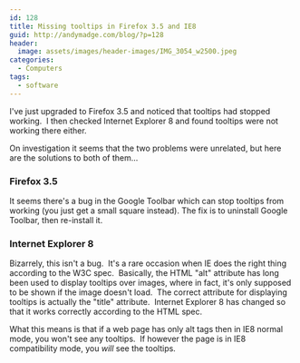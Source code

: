 ```yaml
---
id: 128
title: Missing tooltips in Firefox 3.5 and IE8
guid: http://andymadge.com/blog/?p=128
header:
  image: assets/images/header-images/IMG_3054_w2500.jpeg
categories:
  - Computers
tags:
  - software
---
```

I've just upgraded to Firefox 3.5 and noticed that tooltips had stopped working.  I then checked Internet Explorer 8 and found tooltips were not working there either.

On investigation it seems that the two problems were unrelated, but here are the solutions to both of them...<!--more-->

### Firefox 3.5

It seems there's a bug in the Google Toolbar which can stop tooltips from working (you just get a small square instead). The fix is to uninstall Google Toolbar, then re-install it.

### Internet Explorer 8

Bizarrely, this isn't a bug.  It's a rare occasion when IE does the right thing according to the W3C spec.  Basically, the HTML "alt" attribute has long been used to display tooltips over images, where in fact, it's only supposed to be shown if the image doesn't load.  The correct attribute for displaying tooltips is actually the "title" attribute.  Internet Explorer 8 has changed so that it works correctly according to the HTML spec.

What this means is that if a web page has only alt tags then in IE8 normal mode, you won't see any tooltips.  If however the page is in IE8 compatibility mode, you _will_ see the tooltips.